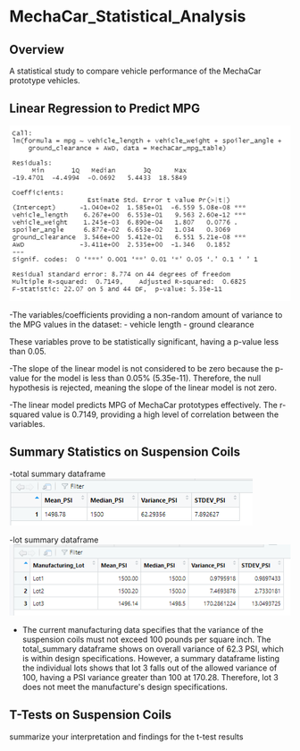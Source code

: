 # MechaCar_Statistical_Analysis

## Overview
 A statistical study to compare vehicle performance of the MechaCar prototype vehicles.

## Linear Regression to Predict MPG

![image](https://github.com/courtneysims/MechaCar_Statistical_Analysis/blob/abe8a13f36c9ff1252713990be33be871c86edd1/Resources/linear_regression.PNG)


-The variables/coefficients providing a non-random amount of variance to the MPG values in the dataset:
    - vehicle length
    - ground clearance 

These variables prove to be statistically significant, having a p-value less than 0.05.

-The slope of the linear model is not considered to be zero because the p-value for the model is less than 0.05% (5.35e-11). Therefore, the null hypothesis is rejected, meaning the slope of the linear model is not zero. 

-The linear model predicts MPG of MechaCar prototypes effectively. The r-squared value is 0.7149, providing a high level of correlation between the variables.
    


## Summary Statistics on Suspension Coils

-total summary dataframe
![image](https://github.com/courtneysims/MechaCar_Statistical_Analysis/blob/abe8a13f36c9ff1252713990be33be871c86edd1/Resources/total_summary.PNG)

-lot summary dataframe
![image](https://github.com/courtneysims/MechaCar_Statistical_Analysis/blob/abe8a13f36c9ff1252713990be33be871c86edd1/Resources/lot_summary.PNG)

- The current manufacturing data specifies that the variance of the suspension coils must not exceed 100 pounds per square inch. The total_summary dataframe shows on overall variance of 62.3 PSI, which is within design specifications. However, a summary dataframe listing the individual lots shows that lot 3 falls out of the allowed variance of 100, having a PSI variance greater than 100 at 170.28. Therefore, lot 3 does not meet the manufacture's design specifications.


## T-Tests on Suspension Coils

summarize your interpretation and findings for the t-test results
